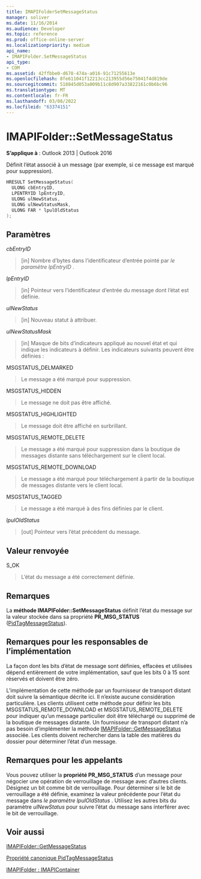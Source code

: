 ```yaml
---
title: IMAPIFolderSetMessageStatus
manager: soliver
ms.date: 11/16/2014
ms.audience: Developer
ms.topic: reference
ms.prod: office-online-server
ms.localizationpriority: medium
api_name:
- IMAPIFolder.SetMessageStatus
api_type:
- COM
ms.assetid: 42ffbbe0-d678-474a-a016-91c71255613e
ms.openlocfilehash: 8fe611041f12213cc213955d56e75041f4d819de
ms.sourcegitcommit: 518845d053a009b11c8d907a33822161c0b6bc96
ms.translationtype: MT
ms.contentlocale: fr-FR
ms.lasthandoff: 03/08/2022
ms.locfileid: "63374151"
---
```

# <a name="imapifoldersetmessagestatus"></a>IMAPIFolder::SetMessageStatus

  
  
**S’applique à** : Outlook 2013 | Outlook 2016 
  
Définit l’état associé à un message (par exemple, si ce message est marqué pour suppression).
  
```cpp
HRESULT SetMessageStatus(
  ULONG cbEntryID,
  LPENTRYID lpEntryID,
  ULONG ulNewStatus,
  ULONG ulNewStatusMask,
  ULONG FAR * lpulOldStatus
);
```

## <a name="parameters"></a>Paramètres

 _cbEntryID_
  
> [in] Nombre d’bytes dans l’identificateur d’entrée pointé par  _le paramètre lpEntryID_ . 
    
 _lpEntryID_
  
> [in] Pointeur vers l’identificateur d’entrée du message dont l’état est définie.
    
 _ulNewStatus_
  
> [in] Nouveau statut à attribuer. 
    
 _ulNewStatusMask_
  
> [in] Masque de bits d’indicateurs appliqué au nouvel état et qui indique les indicateurs à définir. Les indicateurs suivants peuvent être définies :
    
MSGSTATUS_DELMARKED 
  
> Le message a été marqué pour suppression.
    
MSGSTATUS_HIDDEN 
  
> Le message ne doit pas être affiché.
    
MSGSTATUS_HIGHLIGHTED 
  
> Le message doit être affiché en surbrillant.
    
MSGSTATUS_REMOTE_DELETE 
  
> Le message a été marqué pour suppression dans la boutique de messages distante sans téléchargement sur le client local.
    
MSGSTATUS_REMOTE_DOWNLOAD 
  
> Le message a été marqué pour téléchargement à partir de la boutique de messages distante vers le client local.
    
MSGSTATUS_TAGGED 
  
> Le message a été marqué à des fins définies par le client.
    
 _lpulOldStatus_
  
> [out] Pointeur vers l’état précédent du message.
    
## <a name="return-value"></a>Valeur renvoyée

S_OK 
  
> L’état du message a été correctement définie.
    
## <a name="remarks"></a>Remarques

La **méthode IMAPIFolder::SetMessageStatus** définit l’état du message sur la valeur stockée dans sa propriété **PR_MSG_STATUS** ([PidTagMessageStatus](pidtagmessagestatus-canonical-property.md)). 
  
## <a name="notes-to-implementers"></a>Remarques pour les responsables de l’implémentation

La façon dont les bits d’état de message sont définies, effacées et utilisées dépend entièrement de votre implémentation, sauf que les bits 0 à 15 sont réservés et doivent être zéro. 
  
L’implémentation de cette méthode par un fournisseur de transport distant doit suivre la sémantique décrite ici. Il n’existe aucune considération particulière. Les clients utilisent cette méthode pour définir les bits MSGSTATUS_REMOTE_DOWNLOAD et MSGSTATUS_REMOTE_DELETE pour indiquer qu’un message particulier doit être téléchargé ou supprimé de la boutique de messages distante. Un fournisseur de transport distant n’a pas besoin d’implémenter la méthode [IMAPIFolder::GetMessageStatus](imapifolder-getmessagestatus.md) associée. Les clients doivent rechercher dans la table des matières du dossier pour déterminer l’état d’un message. 
  
## <a name="notes-to-callers"></a>Remarques pour les appelants

Vous pouvez utiliser la **propriété PR_MSG_STATUS** d’un message pour négocier une opération de verrouillage de message avec d’autres clients. Désignez un bit comme bit de verrouillage. Pour déterminer si le bit de verrouillage a été définie, examinez la valeur précédente pour l’état du message dans _le paramètre lpulOldStatus_ . Utilisez les autres bits du paramètre _ulNewStatus_ pour suivre l’état du message sans interférer avec le bit de verrouillage. 
  
## <a name="see-also"></a>Voir aussi



[IMAPIFolder::GetMessageStatus](imapifolder-getmessagestatus.md)
  
[Propriété canonique PidTagMessageStatus](pidtagmessagestatus-canonical-property.md)
  
[IMAPIFolder : IMAPIContainer](imapifolderimapicontainer.md)

